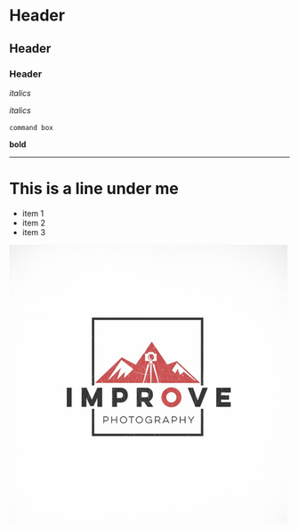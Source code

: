 # Header
## Header
### Header

*italics*

_italics_

```
command box
```

**bold**

---
# This is a line under me

- item 1
- item 2
- item 3

![Cant be found](../Personal-Project/Images/Logo/logo.jpg)